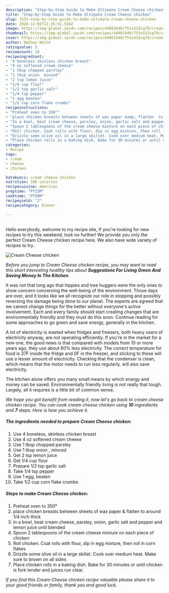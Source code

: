 ```yaml
---
description: "Step-by-Step Guide to Make Ultimate Cream Cheese chicken"
title: "Step-by-Step Guide to Make Ultimate Cream Cheese chicken"
slug: 3151-step-by-step-guide-to-make-ultimate-cream-cheese-chicken
date: 2020-12-02T11:35:51.554Z
image: https://img-global.cpcdn.com/recipes/44981640/751x532cq70/cream-cheese-chicken-recipe-main-photo.jpg
thumbnail: https://img-global.cpcdn.com/recipes/44981640/751x532cq70/cream-cheese-chicken-recipe-main-photo.jpg
cover: https://img-global.cpcdn.com/recipes/44981640/751x532cq70/cream-cheese-chicken-recipe-main-photo.jpg
author: Nathan White
ratingvalue: 5
reviewcount: 10
recipeingredient:
- "4 boneless skinless chicken breast"
- "4 oz softened cream cheese"
- "1 tbsp chopped parsley"
- "1 tbsp onion  minced"
- "2 tsp lemon juice"
- "1/4 cup flour"
- "1/2 tsp garlic salt"
- "1/4 tsp pepper"
- "1 egg beaten"
- "1/2 cup corn flake crumbs"
recipeinstructions:
- "Preheat oven to 350°"
- "place chicken breasts between sheets of wax paper &amp; flatten  to around 1/4 inch thick"
- "In a bowl, beat cream cheese, parsley, onion, garlic salt and pepper and lemon juice until blended"
- "Spoon 2 tablespoons of the cream cheese mixture on each piece of chicken"
- "Roll chicken. Coat rolls with flour, dip in egg mixture, then roll in corn flakes"
- "Drizzle some olive oil in a large skillet. Cook over medium heat. Make sure to brown on all sides"
- "Place chicken rolls in a baking dish. Bake for 30 minutes or until chicken is fork tender and juices run clear."
categories:
- Recipe
tags:
- cream
- cheese
- chicken

katakunci: cream cheese chicken 
nutrition: 106 calories
recipecuisine: American
preptime: "PT13M"
cooktime: "PT50M"
recipeyield: "2"
recipecategory: Dinner

---
```

<br>
Hello everybody, welcome to my recipe site, If you're looking for new recipes to try this weekend, look no further! We provide you only the perfect Cream Cheese chicken recipe here. We also have wide variety of recipes to try.
<br>


![Cream Cheese chicken](https://img-global.cpcdn.com/recipes/44981640/751x532cq70/cream-cheese-chicken-recipe-main-photo.jpg)

<i>Before you jump to Cream Cheese chicken recipe, you may want to read this short interesting healthy tips about 
<strong>Suggestions For Living Green And Saving Money In The Kitchen</strong>.</i>
</br>

It was not that long ago that hippies and tree huggers were the only ones to show concern concerning the well-being of the environment. Those days are over, and it looks like we all recognize our role in stopping and possibly reversing the damage being done to our planet. The experts are agreed that we cannot change things for the better without everyone's active involvement. Each and every family should start creating changes that are environmentally friendly and they must do this soon. Continue reading for some approaches to go green and save energy, generally in the kitchen.

A lot of electricity is wasted when fridges and freezers, both heavy users of electricity anyway, are not operating efficiently. If you're in the market for a new one, the good news is that compared with models from 10 or more years ago, they use about 60% less electricity. The correct temperature for food is 37F inside the fridge and 0F in the freezer, and sticking to these will use a lesser amount of electricity. Checking that the condenser is clean, which means that the motor needs to run less regularly, will also save electricity.

The kitchen alone offers you many small means by which energy and money can be saved. Environmentally friendly living is not really that tough. Largely, all it requires is a little bit of common sense.


<i>We hope you got benefit from reading it, now let's go back to cream cheese chicken recipe. You can cook cream cheese chicken using <strong>10</strong> ingredients and <strong>7</strong> steps. Here is how you achieve it.
</i>

##### The ingredients needed to prepare Cream Cheese chicken:

1. Use 4 boneless, skinless chicken breast
1. Use 4 oz softened cream cheese
1. Use 1 tbsp chopped parsley
1. Use 1 tbsp onion , minced
1. Get 2 tsp lemon juice
1. Get 1/4 cup flour
1. Prepare 1/2 tsp garlic salt
1. Take 1/4 tsp pepper
1. Use 1 egg, beaten
1. Take 1/2 cup corn flake crumbs


##### Steps to make Cream Cheese chicken:

1. Preheat oven to 350°
1. place chicken breasts between sheets of wax paper &amp; flatten  to around 1/4 inch thick
1. In a bowl, beat cream cheese, parsley, onion, garlic salt and pepper and lemon juice until blended
1. Spoon 2 tablespoons of the cream cheese mixture on each piece of chicken
1. Roll chicken. Coat rolls with flour, dip in egg mixture, then roll in corn flakes
1. Drizzle some olive oil in a large skillet. Cook over medium heat. Make sure to brown on all sides
1. Place chicken rolls in a baking dish. Bake for 30 minutes or until chicken is fork tender and juices run clear.


<i>If you find this Cream Cheese chicken recipe valuable please share it to your good friends or family, thank you and good luck.</i>
